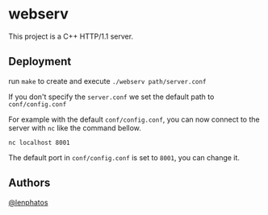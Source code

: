 
# webserv

This project is a C++ HTTP/1.1 server.





## Deployment

run ```make``` to create and execute ```./webserv path/server.conf```

If you don't specify the ```server.conf``` we set the default path to ```conf/config.conf```

For example with the default ```conf/config.conf```, you can now connect to the server with ```nc``` like the command bellow.

```nc localhost 8001```

The default port in ```conf/config.conf``` is set to ```8001```, you can change it.







## Authors

[@lenphatos](https://www.github.com/lenphatos)

